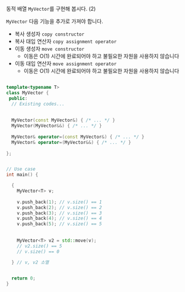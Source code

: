 동적 배열 `MyVector`를 구현해 봅시다. (2)

`MyVector` 다음 기능을 추가로 가져야 합니다.

* 복사 생성자 `copy constructor`
* 복사 대입 연산자 `copy assignment operator`
* 이동 생성자 `move constructor`
  * 이동은 O(1) 시간에 완료되어야 하고 불필요한 자원을 사용하지 않습니다
* 이동 대입 연산자 `move assignment operator`
  * 이동은 O(1) 시간에 완료되어야 하고 불필요한 자원을 사용하지 않습니다


```c++

template<typename T>
class MyVector {
 public:
  // Existing codes...
  
  
  MyVector(const MyVector&) { /* ... */ }
  MyVector(MyVector&&) { /* ... */ }
  
  MyVector& operator=(const MyVector&) { /* ... */ }
  MyVector& operator=(MyVector&&) { /* ... */ }
  
};


// Use case
int main() {

  {
    MyVector<T> v;
    
    v.push_back(1); // v.size() == 1
    v.push_back(2); // v.size() == 2
    v.push_back(3); // v.size() == 3
    v.push_back(4); // v.size() == 4
    v.push_back(5); // v.size() == 5
    
    
    MyVector<T> v2 = std::move(v);
    // v2.size() == 5 
    // v.size() == 0
    
  } // v, v2 소멸


  return 0;
}

```

